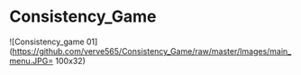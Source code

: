 # Consistency_Game

![Consistency_game 01](https://github.com/verve565/Consistency_Game/raw/master/Images/main_menu.JPG= 100x32)
